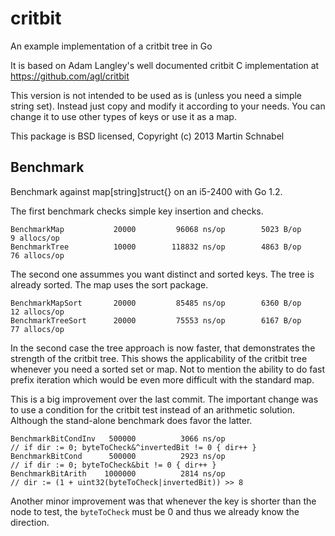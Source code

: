 critbit
=======

An example implementation of a critbit tree in Go

It is based on Adam Langley's well documented critbit C implementation at https://github.com/agl/critbit

This version is not intended to be used as is (unless you need a simple string set).
Instead just copy and modify it according to your needs.
You can change it to use other types of keys or use it as a map.

This package is BSD licensed, Copyright (c) 2013 Martin Schnabel

Benchmark
---------
Benchmark against map[string]struct{} on an i5-2400 with Go 1.2.

The first benchmark checks simple key insertion and checks.

	BenchmarkMap		   20000	     96068 ns/op	    5023 B/op	       9 allocs/op
	BenchmarkTree		   10000	    118832 ns/op	    4863 B/op	      76 allocs/op

The second one assummes you want distinct and sorted keys. The tree is already sorted. The map uses the sort package.

	BenchmarkMapSort	   20000	     85485 ns/op	    6360 B/op	      12 allocs/op
	BenchmarkTreeSort	   20000	     75553 ns/op	    6167 B/op	      77 allocs/op


In the second case the tree approach is now faster, that demonstrates the strength of the critbit tree.
This shows the applicability of the critbit tree whenever you need a sorted set or map.
Not to mention the ability to do fast prefix iteration which would be even more difficult with the standard map.

This is a big improvement over the last commit. The important change was to use a condition for the critbit test
instead of an arithmetic solution. Although the stand-alone benchmark does favor the latter.

	BenchmarkBitCondInv	  500000	      3066 ns/op
	// if dir := 0; byteToCheck&^invertedBit != 0 { dir++ }
	BenchmarkBitCond	  500000	      2923 ns/op
	// if dir := 0; byteToCheck&bit != 0 { dir++ }
	BenchmarkBitArith	 1000000	      2814 ns/op
	// dir := (1 + uint32(byteToCheck|invertedBit)) >> 8

Another minor improvement was that whenever the key is shorter than the node to test,
the `byteToCheck` must be 0 and thus we already know the direction.
